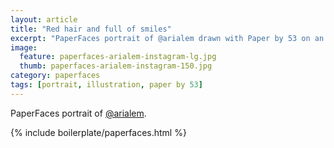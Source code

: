 ```yaml
---
layout: article
title: "Red hair and full of smiles"
excerpt: "PaperFaces portrait of @arialem drawn with Paper by 53 on an iPad."
image: 
  feature: paperfaces-arialem-instagram-lg.jpg
  thumb: paperfaces-arialem-instagram-150.jpg
category: paperfaces
tags: [portrait, illustration, paper by 53]
---
```


PaperFaces portrait of [@arialem](http://instagram.com/arialem).

{% include boilerplate/paperfaces.html %}